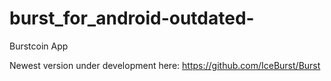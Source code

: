 # burst_for_android-outdated-
Burstcoin App

Newest version under development here: https://github.com/IceBurst/Burst
